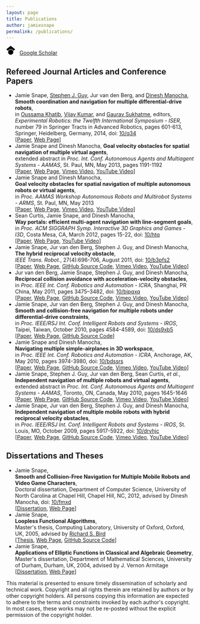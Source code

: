 ```yaml
---
layout: page
title: Publications
author: jamiesnape
permalink: /publications/
---
```


[![Google Scholar Logo](/assets/googlescholar.png)](https://scholar.google.com/citations?hl=en&user=F9kSTM0AAAAJ) &nbsp; [Google Scholar](https://scholar.google.com/citations?hl=en&user=F9kSTM0AAAAJ)

## Refereed Journal Articles and Conference Papers

* Jamie Snape, [Stephen J. Guy](https://www-users.cs.umn.edu/~sjguy/), Jur van den Berg, and [Dinesh Manocha](https://www.cs.umd.edu/people/dmanocha/),  
  **Smooth coordination and navigation for multiple differential-drive robots**,  
  in [Oussama Khatib](http://khatib.stanford.edu), [Vijay Kumar](https://www.kumarrobotics.org/), and [Gaurav Sukhatme](https://viterbi.usc.edu/directory/faculty/Sukhatme/Gaurav/), editors, *Experimental Robotics: the Twelfth International Symposium - ISER*, number 79 in Springer Tracts in Advanced Robotics, pages 601-613, Springer, Heidelberg, Germany, 2014, doi: [10/q34](https://doi.org/q34)  
  [[Paper](https://gamma.cs.unc.edu/ORCA-AVO-DD/ORCA-AVO-DD.pdf), [Web Page](https://gamma.cs.unc.edu/ORCA-AVO-DD/)]
* Jamie Snape and Dinesh Manocha,
  **Goal velocity obstacles for spatial navigation of multiple virtual agents**,  
  extended abstract in *Proc. Int. Conf. Autonomous Agents and Multiagent Systems - AAMAS*, St. Paul, MN, May 2013, pages 1191-1192  
  [[Paper](https://gamma.cs.unc.edu/GVO/GVO-AAMAS.pdf), [Web Page](https://gamma.cs.unc.edu/GVO/), [Vimeo Video](https://vimeo.com/50951913), [YouTube Video](https://youtu.be/2HHMAFPN1HI)]
* Jamie Snape and Dinesh Manocha,  
  **Goal velocity obstacles for spatial navigation of multiple autonomous robots or virtual agents**,  
  in *Proc. AAMAS Workshop Autonomous Robots and Multirobot Systems - ARMS*, St. Paul, MN, May 2013  
  [[Paper](https://gamma.cs.unc.edu/GVO/GVO-ARMS.pdf), [Web Page](https://gamma.cs.unc.edu/GVO/), [Vimeo Video](https://vimeo.com/50951913), [YouTube Video](https://youtu.be/2HHMAFPN1HI)]
* Sean Curtis, Jamie Snape, and Dinesh Manocha,  
  **Way portals: efficient multi-agent navigation with line-segment goals**,  
  in *Proc. ACM SIGGRAPH Symp. Interactive 3D Graphics and Games - I3D*, Costa Mesa, CA, March 2012, pages 15-22, doi: [10/htq](https://doi.org/htq)  
  [[Paper](https://gamma.cs.unc.edu/WayPortals/download/curtis12_wayportal.pdf), [Web Page](https://gamma.cs.unc.edu/WayPortals/), [YouTube Video](https://youtu.be/7qfJ8w6JXco)]
* Jamie Snape, Jur van den Berg, Stephen J. Guy, and Dinesh Manocha,  
  **The hybrid reciprocal velocity obstacle**,  
  *IEEE Trans. Robot.*, 27(4):696-706, August 2011, doi: [10/b3pfs2](https://doi.org/b3pfs2)  
  [[Paper](https://gamma.cs.unc.edu/HRVO/HRVO-T-RO.pdf), [Web Page](https://gamma.cs.unc.edu/HRVO/), [GitHub Source Code](https://github.com/snape/HRVO), [Vimeo Video](https://vimeo.com/51329026), [YouTube Video](https://youtu.be/u9I-SqLznYw)]
* Jur van den Berg, Jamie Snape, Stephen J. Guy, and Dinesh Manocha,  
  **Reciprocal collision avoidance with acceleration-velocity obstacles**,  
  in *Proc. IEEE Int. Conf. Robotics and Automation - ICRA*, Shanghai, PR China, May 2011, pages 3475–3482, doi: [10/bjpqxq](https://doi.org/bjpqxq)  
  [[Paper](https://gamma.cs.unc.edu/AVO/AVO.pdf), [Web Page](https://gamma.cs.unc.edu/AVO/), [GitHub Source Code](https://github.com/snape/AVO2), [Vimeo Video](https://vimeo.com/496668651), [YouTube Video](https://youtu.be/BeNIPfWRLrY)]
* Jamie Snape, Jur van den Berg, Stephen J. Guy, and Dinesh Manocha,  
  **Smooth and collision-free navigation for multiple robots under differential-drive constraints**,  
  in *Proc. IEEE/RSJ Int. Conf. Intelligent Robots and Systems - IROS*, Taipei, Taiwan, October 2010, pages 4584-4589, doi: [10/ds9xb5](https://doi.org/ds9xb5)  
  [[Paper](https://gamma.cs.unc.edu/ORCA-DD/ORCA-DD.pdf), [Web Page](https://gamma.cs.unc.edu/ORCA-DD/), [GitHub Source Code](https://github.com/snape/RVO2)]
* Jamie Snape and Dinesh Manocha,  
  **Navigating multiple simple-airplanes in 3D workspace**,  
  in *Proc. IEEE Int. Conf. Robotics and Automation - ICRA*, Anchorage, AK, May 2010, pages 3974-3980, doi: [10/bdssrs](https://doi.org/bdssrs)  
  [[Paper](https://gamma.cs.unc.edu/S-AIRPLANE/S-AIRPLANE.pdf), [Web Page](https://gamma.cs.unc.edu/S-AIRPLANE/), [GitHub Source Code](https://github.com/snape/RVO2-3D), [Vimeo Video](https://vimeo.com/489185616), [YouTube Video](https://youtu.be/I9h81oAuF7w)]
* Jamie Snape, Stephen J. Guy, Jur van den Berg, Sean Curtis, *et al.*,  
  **Independent navigation of multiple robots and virtual agents**,  
  extended abstract in *Proc. Int. Conf. Autonomous Agents and Multiagent Systems - AAMAS*, Toronto, ON, Canada, May 2010, pages 1645-1646  
  [[Paper](https://gamma.cs.unc.edu/INDNAV/INDNAV.pdf), [Web Page](https://gamma.cs.unc.edu/INDNAV/), [GitHub Source Code](https://github.com/snape/RVO2), [Vimeo Video](https://vimeo.com/499052407), [YouTube Video](https://youtu.be/pmwwxX22eDg)]
* Jamie Snape, Jur van den Berg, Stephen J. Guy, and Dinesh Manocha,  
  **Independent navigation of multiple mobile robots with hybrid reciprocal velocity obstacles**,  
  in *Proc. IEEE/RSJ Int. Conf. Intelligent Robots and Systems - IROS*, St. Louis, MO, October 2009, pages 5917-5922, doi: [10/drvhjc](https://doi.org/drvhjc)  
  [[Paper](https://gamma.cs.unc.edu/HRVO/HRVO-IROS.pdf), [Web Page](https://gamma.cs.unc.edu/HRVO/), [GitHub Source Code](https://github.com/snape/HRVO), [Vimeo Video](https://vimeo.com/51329026), [YouTube Video](https://youtu.be/u9I-SqLznYw)]

## Dissertations and Theses

* Jamie Snape,  
  **Smooth and Collision-Free Navigation for Multiple Mobile Robots and Video Game Characters**,  
  Doctoral dissertation, Department of Computer Science, University of North Carolina at Chapel Hill, Chapel Hill, NC, 2012, advised by Dinesh Manocha, doi: [10/fmxd](https://doi.org/fmxd)  
  [[Dissertation](assets/publications/phd/dissertation.pdf), [Web Page](phd.md)]
* Jamie Snape,  
  **Loopless Functional Algorithms**,  
  Master's thesis, Computing Laboratory, University of Oxford, Oxford, UK, 2005, advised by [Richard S. Bird](https://www.cs.ox.ac.uk/people/richard.bird/)  
  [[Thesis](assets/publications/msc/thesis.pdf), [Web Page](msc.md), [GitHub Source Code](https://github.com/snape/Loopless-Functional-Algorithms)]
* Jamie Snape,  
  **Applications of Elliptic Functions in Classical and Algebraic Geometry**,  
  Master's dissertation, Department of Mathematical Sciences, University of Durham, Durham, UK, 2004, advised by J. Vernon Armitage  
  [[Dissertation](assets/publications/mmath/dissertation.pdf), [Web Page](mmath.md)]

This material is presented to ensure timely dissemination of scholarly and
technical work. Copyright and all rights therein are retained by authors or by
other copyright holders. All persons copying this information are expected to
adhere to the terms and constraints invoked by each author's copyright. In most
cases, these works may not be re-posted without the explicit permission of the
copyright holder.
